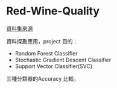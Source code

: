# Red-Wine-Quality
[資料集來源](https://www.kaggle.com/uciml/red-wine-quality-cortez-et-al-2009)

資料探勘應用，project 目的：

* Random Forest Classifier
* Stochastic Gradient Descent Classifier
* Support Vector Classifier(SVC)

三種分類器的Accuracy 比較。
